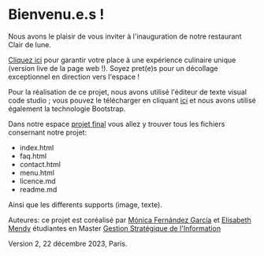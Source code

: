 # Bienvenu.e.s !

Nous avons le plaisir de vous inviter à l'inauguration de notre restaurant Clair de lune.<br>

[Cliquez ici](https://monicafdez.github.io/infodesign/finalproject/) pour garantir votre place à une expérience culinaire unique (version live de la page web !). Soyez pret(e)s pour un décollage exceptionnel en direction vers l'espace !

Pour la réalisation de ce projet, nous avons utilisé l'éditeur de texte visual code studio ; vous pouvez le télécharger en cliquant [ici](https://code.visualstudio.com/) et nous avons utilisé également la technologie Bootstrap.

Dans notre espace [projet final](https://github.com/monicafdez/infodesign/tree/main/finalproject) vous allez y trouver tous les fichiers consernant notre projet: 
- index.html
- faq.html
- contact.html
- menu.html
- licence.md
- readme.md

Ainsi que les differents supports (image, texte).

Auteures: ce projet est coréalisé par [Mónica Fernández García](https://github.com/monicafdez) et [Elisabeth Mendy](https://github.com/kmendy05) étudiantes en Master [Gestion Stratégique de l'Information](https://www.univ-paris8.fr/-Master-Gestion-Strategique-de-l-Information-650-)

Version 2, 22 décembre 2023, Paris.
